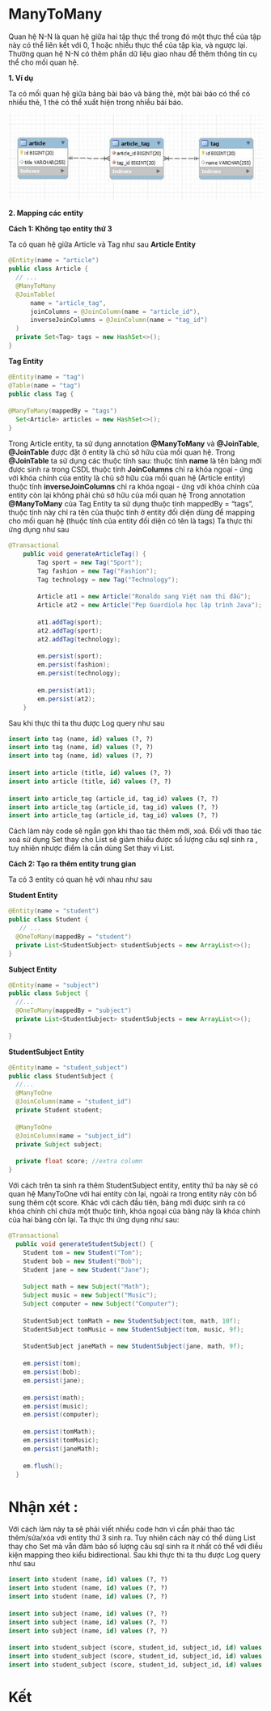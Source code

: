 # ManyToMany

Quan hệ N-N là quan hệ giữa hai tập thực thể trong đó một thực thể của tập này có thể liên kết với 0, 1 hoặc nhiều thực thể của tập kia, và ngược lại. Thường quan hệ N-N có thêm phần dữ liệu giao nhau để thêm thông tin cụ thể cho mối quan hệ.

**1. Ví dụ**

Ta có mối quan hệ giữa bảng bài báo và bảng thẻ, một bài báo có thể có nhiều thẻ, 1 thẻ có thể xuất hiện trong nhiều bài báo.

![mm](https://github.com/lean2708/Learn_Spring_Boot/blob/master/docs/image3/mm1.jpg?raw=true)

**2. Mapping các entity**

**Cách 1: Không tạo entity thứ 3**

Ta có quan hệ giữa Article và Tag như sau
**Article Entity**

```java
@Entity(name = "article")
public class Article {
  // ...
  @ManyToMany
  @JoinTable(
      name = "article_tag",
      joinColumns = @JoinColumn(name = "article_id"),
      inverseJoinColumns = @JoinColumn(name = "tag_id")
  )
  private Set<Tag> tags = new HashSet<>();
}
```

**Tag Entity**

```java
@Entity(name = "tag")
@Table(name = "tag")
public class Tag {

@ManyToMany(mappedBy = "tags")
  Set<Article> articles = new HashSet<>();
}
```

Trong Article entity, ta sử dụng annotation **@ManyToMany** và **@JoinTable**, **@JoinTable** được đặt ở entity là chủ sở hữu của mối quan hệ.
Trong **@JoinTable** ta sử dụng các thuộc tính sau:
thuộc tính **name** là tên bảng mới được sinh ra trong CSDL
thuộc tính **JoinColumns** chỉ ra khóa ngoại - ứng với khóa chính của entity là chủ sở hữu của mối quan hệ (Article entity)
thuộc tính **inverseJoinColumns** chỉ ra khóa ngoại - ứng với khóa chính của entity còn lại không phải chủ sở hữu của mối quan hệ
Trong annotation **@ManyToMany** của Tag Entity ta sử dụng thuộc tính mappedBy = “tags”, thuộc tính này chỉ ra tên của thuộc tính ở entity đối diện dùng để mapping cho mối quan hệ (thuộc tính của entity đối diện có tên là tags)
Ta thực thi ứng dụng như sau

```java
@Transactional
    public void generateArticleTag() {
        Tag sport = new Tag("Sport");
        Tag fashion = new Tag("Fashion");
        Tag technology = new Tag("Technology");

        Article at1 = new Article("Ronaldo sang Việt nam thi đấu");
        Article at2 = new Article("Pep Guardiola học lập trình Java");

        at1.addTag(sport);
        at2.addTag(sport);
        at2.addTag(technology);

        em.persist(sport);
        em.persist(fashion);
        em.persist(technology);

        em.persist(at1);
        em.persist(at2);
    }
```

Sau khi thực thi ta thu được Log query như sau

```sql
insert into tag (name, id) values (?, ?)
insert into tag (name, id) values (?, ?)
insert into tag (name, id) values (?, ?)

insert into article (title, id) values (?, ?)
insert into article (title, id) values (?, ?)

insert into article_tag (article_id, tag_id) values (?, ?)
insert into article_tag (article_id, tag_id) values (?, ?)
insert into article_tag (article_id, tag_id) values (?, ?)
```

Cách làm này code sẽ ngắn gọn khi thao tác thêm mới, xoá. Đối với thao tác xoá sử dụng Set thay cho List sẽ giảm thiểu được số lượng câu sql sinh ra , tuy nhiên nhược điểm là cần dùng Set thay vì List.

**Cách 2: Tạo ra thêm entity trung gian**

Ta có 3 entity  có quan hệ với nhau như sau

**Student Entity**

```java
@Entity(name = "student")
public class Student {
   // ...
  @OneToMany(mappedBy = "student")
  private List<StudentSubject> studentSubjects = new ArrayList<>();
}
```

**Subject Entity**

```java
@Entity(name = "subject")
public class Subject {
  //...
  @OneToMany(mappedBy = "subject")
  private List<StudentSubject> studentSubjects = new ArrayList<>();

}
```

**StudentSubject Entity**

```java
@Entity(name = "student_subject")
public class StudentSubject {
  //...
  @ManyToOne
  @JoinColumn(name = "student_id")
  private Student student;

  @ManyToOne
  @JoinColumn(name = "subject_id")
  private Subject subject;

  private float score; //extra column
}
```

Với cách trên ta sinh ra thêm StudentSubject entity, entity thứ ba này sẽ có quan hệ ManyToOne với hai entity còn lại, ngoài ra trong entity này còn bổ sung thêm cột score.
Khác với cách đầu tiên, bảng mới được sinh ra có khóa chính chỉ chứa một thuộc tính, khóa ngoại của bảng này là khóa chính của hai bảng còn lại.
Ta thực thi ứng dụng như sau:

```java
@Transactional
  public void generateStudentSubject() {
    Student tom = new Student("Tom");
    Student bob = new Student("Bob");
    Student jane = new Student("Jane");

    Subject math = new Subject("Math");
    Subject music = new Subject("Music");
    Subject computer = new Subject("Computer");

    StudentSubject tomMath = new StudentSubject(tom, math, 10f);
    StudentSubject tomMusic = new StudentSubject(tom, music, 9f);

    StudentSubject janeMath = new StudentSubject(jane, math, 9f);

    em.persist(tom);
    em.persist(bob);
    em.persist(jane);

    em.persist(math);
    em.persist(music);
    em.persist(computer);

    em.persist(tomMath);
    em.persist(tomMusic);
    em.persist(janeMath);

    em.flush();
  }
```

# Nhận xét :

Với cách làm này ta sẽ phải viết nhiều code hơn vì cần phải thao tác thêm/sửa/xóa với entity thứ 3 sinh ra.
Tuy nhiên cách này có thể dùng List thay cho Set mà vẫn đảm bảo số lượng câu sql sinh ra ít nhất có thể với điều kiện mapping theo kiểu bidirectional.
Sau khi thực thi ta thu được Log query như sau

```sql
insert into student (name, id) values (?, ?)
insert into student (name, id) values (?, ?)
insert into student (name, id) values (?, ?)

insert into subject (name, id) values (?, ?)
insert into subject (name, id) values (?, ?)
insert into subject (name, id) values (?, ?)

insert into student_subject (score, student_id, subject_id, id) values (?, ?, ?, ?)
insert into student_subject (score, student_id, subject_id, id) values (?, ?, ?, ?)
insert into student_subject (score, student_id, subject_id, id) values (?, ?, ?, ?)
```

# Kết
